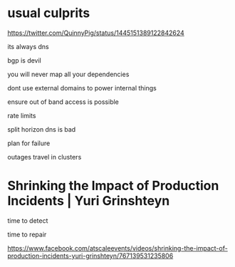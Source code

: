 
# usual culprits

https://twitter.com/QuinnyPig/status/1445151389122842624

its always dns

bgp is devil

you will never map all your dependencies

dont use external domains to power internal things

ensure out of band access is possible

rate limits

split horizon dns is bad

plan for failure

outages travel in clusters

# Shrinking the Impact of Production Incidents | Yuri Grinshteyn

time to detect

time to repair

https://www.facebook.com/atscaleevents/videos/shrinking-the-impact-of-production-incidents-yuri-grinshteyn/767139531235806

